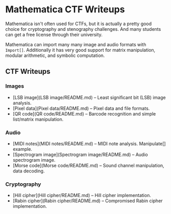 # Mathematica CTF Writeups

Mathematica isn't often used for CTFs, but it is actually a pretty good choice for cryptography and stenography challenges. And many students can get a free license through their university.

Mathematica can import many many image and audio formats with `Import[]`. Additionally it has very good support for matrix manipulation, modular arithmetic, and symbolic computation.

## CTF Writeups

### Images

*  [LSB image](LSB image/README.md) – Least significant bit (LSB) image analysis.
*  [Pixel data](Pixel data/README.md) – Pixel data and file formats.
*  [QR code](QR code/README.md) – Barcode recognition and simple list/matrix manipulation.

### Audio

*  [MIDI notes](MIDI notes/README.md) – MIDI note analysis. Manipulate[] example.
*  [Spectrogram image](Spectrogram image/README.md) – Audio spectrogram image.
*  [Morse code](Morse code/README.md) – Sound channel manipulation, data decoding.

### Cryptography

*  [Hill cipher](Hill cipher/README.md) – Hill cipher implementation.
*  [Rabin cipher](Rabin cipher/README.md) – Compromised Rabin cipher implementation.
